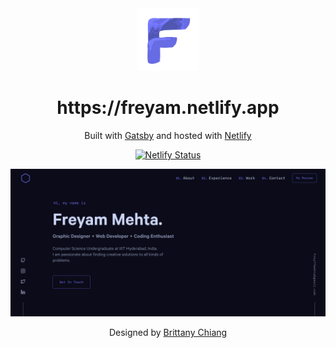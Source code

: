<div align="center">
  <img alt="Logo" src="/src/images/logo.png" width="100" />
</div>
<h1 align="center">
  https://freyam.netlify.app
</h1>

<p align="center">
  Built with <a href="https://www.gatsbyjs.org/" target="_blank">Gatsby</a> and hosted with <a href="https://www.netlify.com/" target="_blank">Netlify</a>
</p>

<p align="center">
  <a href="https://app.netlify.com/sites/freyam/deploys" target="_blank">
    <img src="https://api.netlify.com/api/v1/badges/5ed130dd-81aa-4139-9892-0467d40d82c1/deploy-status" alt="Netlify Status" />
  </a>
</p>

<div align="center">
  <img alt="Logo" src="/src/images/demo.png" width="1920" />
</div>

<p align="center">
  Designed by <a href="https://brittanychiang.com/"> Brittany Chiang</a>
</p>
